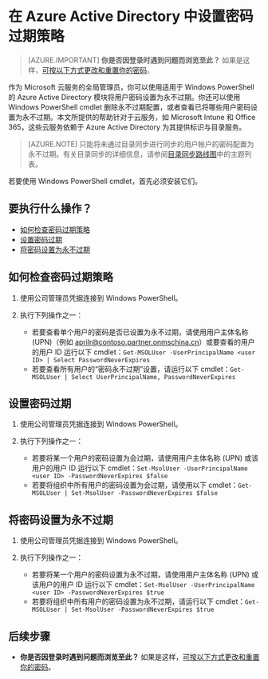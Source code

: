 <properties
    pageTitle="在 Azure Active Directory 中设置密码过期策略 | Azure"
    description="了解如何检查 Azure Active Directory 密码的过期策略，以及如何逐个或批量更改用户密码过期策略"
    services="active-directory"
    documentationcenter=""
    author="curtand"
    manager="femila"
    editor="" />  

<tags
    ms.assetid="6887250c-15d4-4b59-a161-f0380c0f0acb"
    ms.service="active-directory"
    ms.workload="identity"
    ms.tgt_pltfrm="na"
    ms.devlang="na"
    ms.topic="article"
    ms.date="11/01/2016"
    ms.author="curtand"
    wacn.date="02/06/2017"/>  



# 在 Azure Active Directory 中设置密码过期策略

> [AZURE.IMPORTANT] **你是否因登录时遇到问题而浏览至此？** 如果是这样，[可按以下方式更改和重置你的密码](/documentation/articles/active-directory-passwords-update-your-own-password/)。

作为 Microsoft 云服务的全局管理员，你可以使用适用于 Windows PowerShell 的 Azure Active Directory 模块将用户密码设置为永不过期。你还可以使用 Windows PowerShell cmdlet 删除永不过期配置，或者查看已将哪些用户密码设置为永不过期。本文所提供的帮助针对于云服务，如 Microsoft Intune 和 Office 365，这些云服务依赖于 Azure Active Directory 为其提供标识与目录服务。

  > [AZURE.NOTE] 只能将未通过目录同步进行同步的用户帐户的密码配置为永不过期。有关目录同步的详细信息，请参阅[目录同步路线图](/documentation/articles/active-directory-aadconnect/)中的主题列表。

若要使用 Windows PowerShell cmdlet，首先必须安装它们。

## 要执行什么操作？
- [如何检查密码过期策略](#how-to-check-expiration-policy-for-a-password)
- [设置密码过期](#set-a-password-to-expire)
- [将密码设置为永不过期](#set-a-password-to-never-expire)

## <a name="how-to-check-expiration-policy-for-a-password"></a>如何检查密码过期策略
1. 使用公司管理员凭据连接到 Windows PowerShell。
2. 执行下列操作之一：
   
   - 若要查看单个用户的密码是否已设置为永不过期，请使用用户主体名称 (UPN)（例如 aprilr@contoso.partner.onmschina.cn）或要查看的用户的用户 ID 运行以下 cmdlet：`Get-MSOLUser -UserPrincipalName <user ID> | Select PasswordNeverExpires`
   - 若要查看所有用户的“密码永不过期”设置，请运行以下 cmdlet：`Get-MSOLUser | Select UserPrincipalName, PasswordNeverExpires`

## <a name="set-a-password-to-expire"></a>设置密码过期
1. 使用公司管理员凭据连接到 Windows PowerShell。
2. 执行下列操作之一：
   
   - 若要将某一个用户的密码设置为会过期，请使用用户主体名称 (UPN) 或该用户的用户 ID 运行以下 cmdlet：`Set-MsolUser -UserPrincipalName <user ID> -PasswordNeverExpires $false`
   - 若要将组织中所有用户的密码设置为会过期，请使用以下 cmdlet：`Get-MSOLUser | Set-MsolUser -PasswordNeverExpires $false`

## <a name="set-a-password-to-never-expire"></a>将密码设置为永不过期
1. 使用公司管理员凭据连接到 Windows PowerShell。
2. 执行下列操作之一：
   
   - 若要将某一个用户的密码设置为永不过期，请使用用户主体名称 (UPN) 或该用户的用户 ID 运行以下 cmdlet：`Set-MsolUser -UserPrincipalName <user ID> -PasswordNeverExpires $true`
   - 若要将组织中所有用户的密码设置为永不过期，请运行以下 cmdlet：`Get-MSOLUser | Set-MsolUser -PasswordNeverExpires $true`

## 后续步骤
- **你是否因登录时遇到问题而浏览至此？** 如果是这样，[可按以下方式更改和重置你的密码](/documentation/articles/active-directory-passwords-update-your-own-password/)。

<!---HONumber=Mooncake_Quality_Review_0125_2017-->
